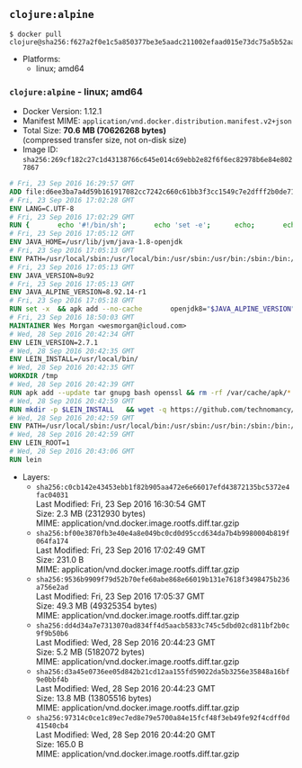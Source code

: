 ## `clojure:alpine`

```console
$ docker pull clojure@sha256:f627a2f0e1c5a850377be3e5aadc211002efaad015e73dc75a5b52aa92227c39
```

-	Platforms:
	-	linux; amd64

### `clojure:alpine` - linux; amd64

-	Docker Version: 1.12.1
-	Manifest MIME: `application/vnd.docker.distribution.manifest.v2+json`
-	Total Size: **70.6 MB (70626268 bytes)**  
	(compressed transfer size, not on-disk size)
-	Image ID: `sha256:269cf182c27c1d43138766c645e014c69ebb2e82f6f6ec82978b6e84e8027867`

```dockerfile
# Fri, 23 Sep 2016 16:29:57 GMT
ADD file:d6ee3ba7a4d59b161917082cc7242c660c61bb3f3cc1549c7e2dfff2b0de7104 in / 
# Fri, 23 Sep 2016 17:02:28 GMT
ENV LANG=C.UTF-8
# Fri, 23 Sep 2016 17:02:29 GMT
RUN { 		echo '#!/bin/sh'; 		echo 'set -e'; 		echo; 		echo 'dirname "$(dirname "$(readlink -f "$(which javac || which java)")")"'; 	} > /usr/local/bin/docker-java-home 	&& chmod +x /usr/local/bin/docker-java-home
# Fri, 23 Sep 2016 17:05:12 GMT
ENV JAVA_HOME=/usr/lib/jvm/java-1.8-openjdk
# Fri, 23 Sep 2016 17:05:13 GMT
ENV PATH=/usr/local/sbin:/usr/local/bin:/usr/sbin:/usr/bin:/sbin:/bin:/usr/lib/jvm/java-1.8-openjdk/jre/bin:/usr/lib/jvm/java-1.8-openjdk/bin
# Fri, 23 Sep 2016 17:05:13 GMT
ENV JAVA_VERSION=8u92
# Fri, 23 Sep 2016 17:05:13 GMT
ENV JAVA_ALPINE_VERSION=8.92.14-r1
# Fri, 23 Sep 2016 17:05:18 GMT
RUN set -x 	&& apk add --no-cache 		openjdk8="$JAVA_ALPINE_VERSION" 	&& [ "$JAVA_HOME" = "$(docker-java-home)" ]
# Fri, 23 Sep 2016 18:50:03 GMT
MAINTAINER Wes Morgan <wesmorgan@icloud.com>
# Wed, 28 Sep 2016 20:42:34 GMT
ENV LEIN_VERSION=2.7.1
# Wed, 28 Sep 2016 20:42:35 GMT
ENV LEIN_INSTALL=/usr/local/bin/
# Wed, 28 Sep 2016 20:42:35 GMT
WORKDIR /tmp
# Wed, 28 Sep 2016 20:42:39 GMT
RUN apk add --update tar gnupg bash openssl && rm -rf /var/cache/apk/*
# Wed, 28 Sep 2016 20:42:59 GMT
RUN mkdir -p $LEIN_INSTALL   && wget -q https://github.com/technomancy/leiningen/archive/$LEIN_VERSION.tar.gz   && echo "Comparing archive checksum ..."   && echo "876221e884780c865c2ce5c9aa5675a7cae9f215 *$LEIN_VERSION.tar.gz" | sha1sum -c -   && mkdir ./leiningen   && tar -xzf $LEIN_VERSION.tar.gz  -C ./leiningen/ --strip-components=1   && mv leiningen/bin/lein-pkg $LEIN_INSTALL/lein   && rm -rf $LEIN_VERSION.tar.gz ./leiningen   && chmod 0755 $LEIN_INSTALL/lein   && wget -q https://github.com/technomancy/leiningen/releases/download/$LEIN_VERSION/leiningen-$LEIN_VERSION-standalone.zip   && wget -q https://github.com/technomancy/leiningen/releases/download/$LEIN_VERSION/leiningen-$LEIN_VERSION-standalone.zip.asc   && gpg --keyserver pool.sks-keyservers.net --recv-key 2E708FB2FCECA07FF8184E275A92E04305696D78   && echo "Verifying Jar file signature ..."   && gpg --verify leiningen-$LEIN_VERSION-standalone.zip.asc   && rm leiningen-$LEIN_VERSION-standalone.zip.asc   && mkdir -p /usr/share/java   && mv leiningen-$LEIN_VERSION-standalone.zip /usr/share/java/leiningen-$LEIN_VERSION-standalone.jar
# Wed, 28 Sep 2016 20:42:59 GMT
ENV PATH=/usr/local/sbin:/usr/local/bin:/usr/sbin:/usr/bin:/sbin:/bin:/usr/lib/jvm/java-1.8-openjdk/jre/bin:/usr/lib/jvm/java-1.8-openjdk/bin:/usr/local/bin/
# Wed, 28 Sep 2016 20:42:59 GMT
ENV LEIN_ROOT=1
# Wed, 28 Sep 2016 20:43:06 GMT
RUN lein
```

-	Layers:
	-	`sha256:c0cb142e43453ebb1f82b905aa472e6e66017efd43872135bc5372e4fac04031`  
		Last Modified: Fri, 23 Sep 2016 16:30:54 GMT  
		Size: 2.3 MB (2312930 bytes)  
		MIME: application/vnd.docker.image.rootfs.diff.tar.gzip
	-	`sha256:bf00e3870fb3e40e4a8e049bc0cd0d95ccd634da7b4b9980004b819f064fa174`  
		Last Modified: Fri, 23 Sep 2016 17:02:49 GMT  
		Size: 231.0 B  
		MIME: application/vnd.docker.image.rootfs.diff.tar.gzip
	-	`sha256:9536b9909f79d52b70efe60abe868e66019b131e7618f3498475b236a756e2ad`  
		Last Modified: Fri, 23 Sep 2016 17:05:37 GMT  
		Size: 49.3 MB (49325354 bytes)  
		MIME: application/vnd.docker.image.rootfs.diff.tar.gzip
	-	`sha256:dd4d34a7e7313070ad834ff4d5aacb5833c745c5dbd02cd811bf2b0c9f9b50b6`  
		Last Modified: Wed, 28 Sep 2016 20:44:23 GMT  
		Size: 5.2 MB (5182072 bytes)  
		MIME: application/vnd.docker.image.rootfs.diff.tar.gzip
	-	`sha256:d3a45e0736ee05d842b21cd12aa155fd59022da5b3256e35848a16bf9e0bbf4b`  
		Last Modified: Wed, 28 Sep 2016 20:44:23 GMT  
		Size: 13.8 MB (13805516 bytes)  
		MIME: application/vnd.docker.image.rootfs.diff.tar.gzip
	-	`sha256:97314c0ce1c89ec7ed8e79e5700a84e15fcf48f3eb49fe92f4cdff0d41540cb4`  
		Last Modified: Wed, 28 Sep 2016 20:44:20 GMT  
		Size: 165.0 B  
		MIME: application/vnd.docker.image.rootfs.diff.tar.gzip
